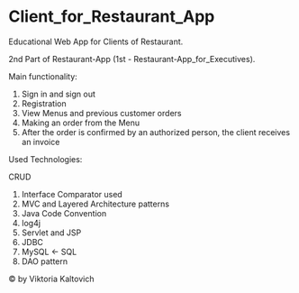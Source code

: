 # Client_for_Restaurant_App

Educational Web App for Clients of Restaurant.

2nd Part of Restaurant-App (1st - Restaurant-App_for_Executives).

Main functionality:
  1) Sign in and sign out
  2) Registration
  3) View Menus and previous customer orders
  4) Making an order from the Menu
  5) After the order is confirmed by an authorized person, the client receives an invoice
  
  Used Technologies:

CRUD
  1) Interface Comparator used 
  2) MVC and Layered Architecture patterns
  3) Java Code Convention
  4) log4j
  5) Servlet and JSP
  6) JDBC
  7) MySQL ← SQL
  8) DAO pattern
  
  
  
© by Viktoria Kaltovich
